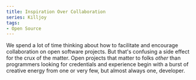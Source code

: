 ```yaml
---
title: Inspiration Over Collaboration
series: Killjoy
tags:
- Open Source
---
```


We spend a lot of time thinking about how to facilitate and encourage collaboration on open software projects.  But that's confusing a side effect for the crux of the matter.  Open projects that matter to folks _other_ than programmers looking for credentials and experience begin with a burst of creative energy from one or very few, but almost always one, developer.

